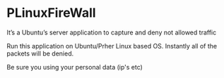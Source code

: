 # PLinuxFireWall
It’s a Ubuntu’s server application to capture and deny not allowed traffic


Run this application on Ubuntu/Prher Linux based OS. Instantly all of the packets will be denied. 

Be sure you using your personal data (ip's etc)
